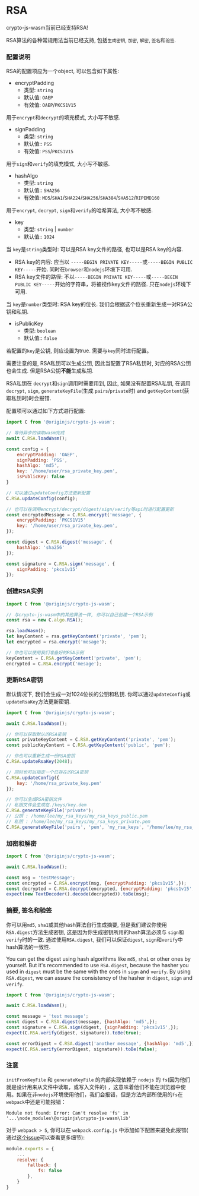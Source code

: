 # RSA

crypto-js-wasm当前已经支持RSA!

RSA算法的各种常规用法当前已经支持, 包括`生成密钥`, `加密`, `解密`, `签名`和`验签`.

### 配置说明

RSA的配置项应为一个object, 可以包含如下属性:

- encryptPadding
    - 类型: `string`
    - 默认值: `OAEP`
    - 有效值: `OAEP`/`PKCS1V15`

用于`encrypt`和`decrypt`的填充模式, 大小写不敏感.

- signPadding
    - 类型: `string`
    - 默认值:: `PSS`
    - 有效值: `PSS`/`PKCS1V15`

用于`sign`和`verify`的填充模式, 大小写不敏感.

- hashAlgo
    - 类型: `string`
    - 默认值:: `SHA256`
    - 有效值: `MD5`/`SHA1`/`SHA224`/`SHA256`/`SHA384`/`SHA512`/`RIPEMD160`

用于`encrypt`, `decrypt`, `sign`和`verify`的哈希算法, 大小写不敏感.

- key
    - 类型: `string` | `number`
    - 默认值:: `1024`

当 `key`是`string`类型时: 可以是RSA key文件的路径, 也可以是RSA key的内容.

- RSA key的内容: 应当以 `-----BEGIN PRIVATE KEY-----`或`-----BEGIN PUBLIC KEY-----`开始. 同时在`browser`和`nodejs`环境下可用.
- RSA key文件的路径: 不以`-----BEGIN PRIVATE KEY-----`或`-----BEGIN PUBLIC KEY-----`开始的字符串，将被视作key文件的路径.
  只在`nodejs`环境下可用.

当 `key`是`number`类型时: RSA key的位长. 我们会根据这个位长重新生成一对RSA公钥和私钥.

- isPublicKey
    - 类型: `boolean`
    - 默认值:: `false`

若配置的`key`是公钥, 则应设置为true. 需要与`key`同时进行配置。

需要注意的是, RSA私钥可以生成公钥, 因此当配置了RSA私钥时, 对应的RSA公钥也会生成. 但是RSA公钥**不能**生成私钥.

RSA私钥在 `decrypt`和`sign`调用时需要用到, 因此, 如果没有配置RSA私钥, 在调用`decrypt`, `sign`, `generateKeyFile`(生成
`pairs`/`private`时) and `getKeyContent`(获取私钥时)时会报错.

配置项可以通过如下方式进行配置:

```javascript
import C from '@originjs/crypto-js-wasm';

// 等待异步的读取wasm完成
await C.RSA.loadWasm();

const config = {
    encryptPadding: 'OAEP',
    signPadding: 'PSS',
    hashAlgo: 'md5',
    key: '/home/user/rsa_private_key.pem',
    isPublicKey: false
}

// 可以通过updateConfig方法更新配置
C.RSA.updateConfig(config);

// 也可以在调用encrypt/decrypt/digest/sign/verify等api时进行配置更新
const encryptedMessage = C.RSA.encrypt('message', {
    encryptPadding: 'PKCS1V15'
    key: '/home/user/rsa_private_key.pem',
});

const digest = C.RSA.digest('message', {
    hashAlgo: 'sha256'
});

const signature = C.RSA.sign('message', {
    signPadding: 'pkcs1v15'
});
```

### 创建RSA实例

```javascript
import C from '@originjs/crypto-js-wasm';

// 与crypto-js-wasm中的其他算法一样, 你可以自己创建一个RSA示例
const rsa = new C.algo.RSA();

rsa.loadWasm();
let keyContent = rsa.getKeyContent('private', 'pem');
let encrypted = rsa.encrypt('mesage');

// 你也可以使用我们准备好的RSA示例
keyContent = C.RSA.getKeyContent('private', 'pem');
encrypted = C.RSA.encrypt('mesage');
```

### 更新RSA密钥

默认情况下, 我们会生成一对1024位长的公钥和私钥. 你可以通过`updateConfig`或`updateRsaKey`方法更新密钥.

```javascript
import C from '@originjs/crypto-js-wasm';

await C.RSA.loadWasm();

// 你可以获取默认的RSA密钥
const privateKeyContent = C.RSA.getKeyContent('private', 'pem');
const publicKeyContent = C.RSA.getKeyContent('public', 'pem');

// 你也可以重新生成一份RSA密钥
C.RSA.updateRsaKey(2048);

// 同时也可以指定一个已存在的RSA密钥
C.RSA.updateConfig({
    key: '/home/rsa_private_key.pem'
});

// 你可以生成RSA密钥文件
// 私钥文件会生成在./keys/key.dem
C.RSA.generateKeyFile('private');
// 公钥 : /home/lee/my_rsa_keys/my_rsa_keys_public.pem
// 私钥 : /home/lee/my_rsa_keys/my_rsa_keys_private.pem
C.RSA.generateKeyFile('pairs', 'pem', 'my_rsa_keys', '/home/lee/my_rsa_keys');
```

### 加密和解密

```javascript
import C from '@originjs/crypto-js-wasm';

await C.RSA.loadWasm();

const msg = 'testMessage';
const encrypted = C.RSA.encrypt(msg, {encryptPadding: 'pkcs1v15',});
const decrypted = C.RSA.decrypt(encrypted, {encryptPadding: 'pkcs1v15',});
expect(new TextDecoder().decode(decrypted)).toBe(msg);
```

### 摘要, 签名和验签

你可以用`md5`, `sha1`或其他hash算法自行生成摘要, 但是我们建议你使用`RSA.digest`方法生成密钥, 这是因为你生成密钥所用的hash算法必须与
`sign`和`verify`时的一致. 通过使用`RSA.digest`, 我们可以保证`digest`, `sign`和`verify`中hash算法的一致性.

You can get the digest using hash algorithms like `md5`, `sha1` or other ones by yourself. But it's recommended to use
`RSA.digest`, because the hasher you used in `digest` must be the same with the ones in `sign` and `verify`. By using
`RSA.digest`, we can assure the consistency of the hasher in `digest`, `sign` and `verify`.

```javascript
import C from '@originjs/crypto-js-wasm';

await C.RSA.loadWasm();

const message = 'test message';
const digest = C.RSA.digest(message, {hashAlgo: 'md5',});
const signature = C.RSA.sign(digest, {signPadding: 'pkcs1v15',});
expect(C.RSA.verify(digest, signature)).toBe(true);

const errorDigest = C.RSA.digest('another message', {hashAlgo: 'md5',});
expect(C.RSA.verify(errorDigest, signature)).toBe(false);
```

### 注意

`initFromKeyFile` 和 `generateKeyFile` 的内部实现依赖于 `nodejs` 的 `fs`(因为他们就是设计用来从文件中读取，或写入文件的)
，这意味着他们不能在浏览器中使用。如果在非`nodejs`环境使用他们，我们会报错，但是方法内部所使用的`fs`在`webpack`中还是可能报错：

```shell
Module not found: Error: Can't resolve 'fs' in '...\node_modules\@originjs\crypto-js-wasm\lib'
```

对于 `webpack > 5`, 你可以在 `webpack.config.js` 中添加如下配置来避免此报错(
通过[这个issue](https://github.com/webpack-contrib/css-loader/issues/447)可以查看更多细节):

```javascript
module.exports = {
    ...
    resolve: {
        fallback: {
            fs: false
        },
    }
}
```